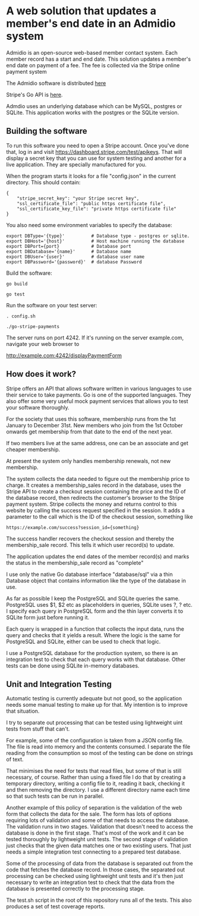 # A web solution that updates a member's end date in an Admidio system

Admidio is an open-source web-based member contact system.  Each member record has a start and end date.  This solution updates a member's end date on payment of a fee.  The fee is collected via the Stripe online payment system

The Admidio software is distributed [here](https://www.admidio.org/) 

Stripe's Go API is [here](https://docs.stripe.com/api?lang=go).

Admdio uses an underlying database which can be
MySQL, postgres or SQLite.
This application works with the postgres or the SQLite version. 


## Building the software

To run this software you need to open a Stripe account.
Once you've done that,
log in and visit https://dashboard.stripe.com/test/apikeys.
That will display a secret key that you can use for system testing
and another for a live application.
They are specially manufactured for you.

When the program starts
it looks for a file "config.json"
in the current directory.
This should contain:

```
{
    "stripe_secret_key": "your Stripe secret key",
    "ssl_certificate_file": "public https certificate file",
    "ssl_certificate_key_file": "private https certificate file"
}

```

You also need some environment variables to specify the database:

```
export DBType='{type}'          # Database type - postgres or sqlite.
export DBHost='{host}' 		    # Host machine running the database
export DBPort={port} 			# Database port
export DBDatabase='{name}' 		# Database name
export DBUser='{user}' 		    # database user name
export DBPassword='{password}'  # database Password
```


Build the software:

```
go build

go test
```

Run the software on your test server:
```
. config.sh

./go-stripe-payments
```

The server runs on port 4242.  If it's running on the server
example.com, navigate your web browser to

http://example.com:4242/displayPaymentForm


## How does it work?


Stripe offers an API that allows software written in various languages
to use their service to take payments.
Go is one of the supported languages.
They also offer some very useful mock payment services that allows you
to test your software thoroughly.

For the society that uses this software,
membership runs from the 1st January to December 31st.
New members who join from the 1st October onwards
get membership from that date to the end of the next year. 

If two members live at the same address,
one can be an associate and get cheaper membership.

At present the system only handles membership renewals,
not new membership.

The system collects the data needed to figure out the membership price to charge.
It creates a membership_sales record in the database,
uses the Stripe API to create a checkout session containing the price
and the ID
of the database record,
then redirects the customer's browser to the Stripe payment system.
Stripe collects the money and returns control to this website
by calling the success request specified in the session.
It adds a parameter to the call which is the ID of the checkout session,
something like

```
https://example.com/success?session_id={something}
```

The success handler recovers the checkout session and thereby the 
membership_sale record.
This tells it which user record(s) to update.


The application updates the end dates of the member record(s)
and marks the status in the membership_sale record as "complete"

I use only the native Go
database interface "database/sql"
via a thin Database object that contains information like the type of the database in use.

As far as possible I keep the PostgreSQL and
SQLite queries the same.
PostgreSQL uses $1, $2 etc as placeholders in queries,
SQLite uses ?, ? etc.
I specify each query in PostgreSQL form
and the thin layer converts it to SQLite form
just before running it.

Each query is wrapped in a function that collects the input data,
runs the query and checks that it yields a result.
Where the logic is the same for PostgreSQL and SQLite,
either can be used to check that logic.

I use a PostgreSQL database for the production system, so there is an integration test to check that each query works with that database.
Other tests can be done using SQLite in-memory databases.

## Unit and Integration Testing

Automatic testing is currently adequate but not good,
so the application needs some manual testing to make up for that.
My intention is to improve that situation.

I try to separate out processing that can be tested using lightweight uint tests from stuff that can't.

For example, some of the configuration is taken from a JSON config file.
The file is read into memory and the contents consumed.
I separate the file reading from the consumption so most of the testing can be done on strings of text.

That minimises the need for tests that read files,
but some of that is still necessary, of course.
Rather than using a fixed file I do that by creating a temporary directory,
writing a config file to it,
reading it back,
checking it and then removing the directory. 
I use a different directory name each time so that such tests can be run in parallel.

Another example of this policy of separation is the validation of
the web form that collects the data for the sale.  The form has lots of options
requiring lots of validation
and some of that needs to access the database.
The validation runs in two stages.
Validation that doesn't need to access the database is done in the first stage.  That's most of the work and it can be tested thoroughly by lightweight unit tests.  The second stage of validation just checks that the given data matches one or two existing users.
That just needs a simple integration test connecting to a prepared test database.

Some of the processing of data from the database is separated out from the code that fetches the database record.
In those cases,
the separated out processing 
can be checked using lightweight unit tests
and it's then just necessary to write an integration test to check that the data from the database is presented correctly to the processing stage.

The test.sh script in the root of this repository
runs all of the tests.
This also produces a set of test coverage reports.
